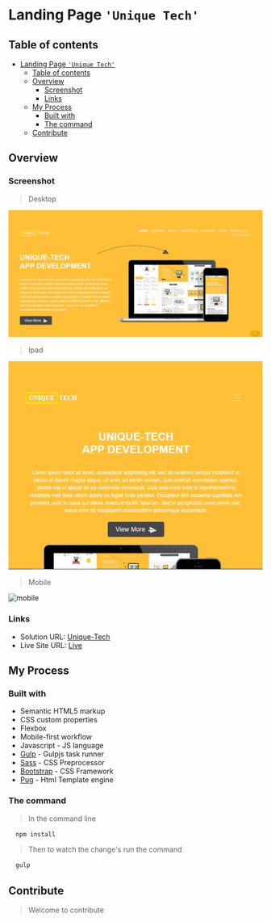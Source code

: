 # Landing Page `'Unique Tech'`

## Table of contents

- [Landing Page `'Unique Tech'`](#landing-page-unique-tech)
  - [Table of contents](#table-of-contents)
  - [Overview](#overview)
    - [Screenshot](#screenshot)
    - [Links](#links)
  - [My Process](#my-process)
    - [Built with](#built-with)
    - [The command](#the-command)
  - [Contribute](#contribute)

## Overview

### Screenshot

> Desktop

![desktop](./screens/desktop.png)

> Ipad

![ipad](./screens/ipad.png)

> Mobile

![mobile](./screens/mobile.png)

### Links

- Solution URL: [Unique-Tech]()
- Live Site URL: [Live]()

## My Process

### Built with

- Semantic HTML5 markup
- CSS custom properties
- Flexbox
- Mobile-first workflow
- Javascript - JS language
- [Gulp](https://gulpjs.com/) - Gulpjs task runner
- [Sass](https://sass-lang.com/) - CSS Preprocessor
- [Bootstrap](https://getbootstrap.com/) - CSS Framework
- [Pug](https://pugjs.org/api/getting-started.html) - Html Template engine

### The command

> In the command line

```bash
  npm install
```

> Then to watch the change's run the command

```bash
  gulp
```
## Contribute

> Welcome to contribute
